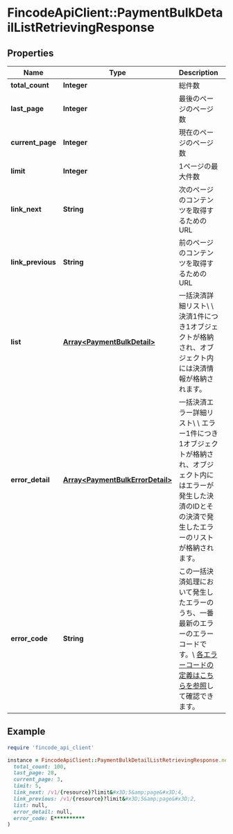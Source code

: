 # FincodeApiClient::PaymentBulkDetailListRetrievingResponse

## Properties

| Name | Type | Description | Notes |
| ---- | ---- | ----------- | ----- |
| **total_count** | **Integer** | 総件数 | [optional] |
| **last_page** | **Integer** | 最後のページのページ数 | [optional] |
| **current_page** | **Integer** | 現在のページのページ数 | [optional] |
| **limit** | **Integer** | 1ページの最大件数 | [optional] |
| **link_next** | **String** | 次のページのコンテンツを取得するためのURL | [optional] |
| **link_previous** | **String** | 前のページのコンテンツを取得するためのURL | [optional] |
| **list** | [**Array&lt;PaymentBulkDetail&gt;**](PaymentBulkDetail.md) | 一括決済詳細リスト\\ \\ 決済1件につき1オブジェクトが格納され、オブジェクト内には決済情報が格納されます。  | [optional] |
| **error_detail** | [**Array&lt;PaymentBulkErrorDetail&gt;**](PaymentBulkErrorDetail.md) | 一括決済エラー詳細リスト\\ \\ エラー1件につき1オブジェクトが格納され、オブジェクト内にはエラーが発生した決済のIDとその決済で発生したエラーのリストが格納されます。  | [optional] |
| **error_code** | **String** | この一括決済処理において発生したエラーのうち、一番最新のエラーのエラーコードです。\\ [各エラーコードの定義はこちらを参照](https://docs.fincode.jp/develop_support/error)して確認できます。  | [optional] |

## Example

```ruby
require 'fincode_api_client'

instance = FincodeApiClient::PaymentBulkDetailListRetrievingResponse.new(
  total_count: 100,
  last_page: 20,
  current_page: 3,
  limit: 5,
  link_next: /v1/{resource}?limit&#x3D;5&amp;page&#x3D;4,
  link_previous: /v1/{resource}?limit&#x3D;5&amp;page&#x3D;2,
  list: null,
  error_detail: null,
  error_code: E**********
)
```

